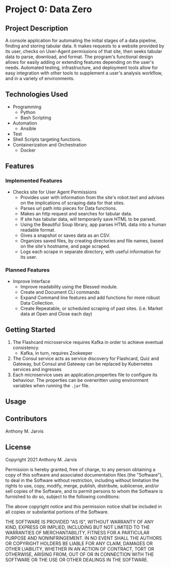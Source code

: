 # Project 0: Data Zero #

## Project Description ##

A console application for automating the initial stages of a data pipeline, finding and storing tabular data. It makes requests to a website provided by its user, checks on User-Agent permissions of that site, then seeks tabular data to parse, download, and format. The program's functional design allows for easily adding or extending features depending on the user's needs. Automated testing, infrastructure, and deployment tools allow for easy integration with other tools to supplement a user's analysis workflow, and in a variety of environments.

## Technologies Used ##
- Programming
  - Python
  - Bash Scripting
- Automation
  - Ansible
-  Test
  - Shell Scripts targeting functions.
- Containerization and Orchestration
  - Docker


## Features ##

### Implemented Features ###

- Checks site for User Agent Permissions
  - Provides user with information from the site's robot.text and advises on the implications of scraping data for that sites.
  - Parses url path into pieces for Data functions.
  - Makes an http request and searches for tabular data.
  - If site has tabular data, will temporarily save HTML to be parsed.
  - Using the Beautiful Soup library, app parses HTML data into a human readable format.
  - Gives a snapshot or saves data as an CSV.
  - Organizes saved files, by creating directories and file names, based on the site's hostname, and page scraped.
  - Logs each scrape in separate directory, with useful information for its user.

### Planned Features ###
- Improve Interface
  - Improve readability using the Blessed module.
  - Create and Document CLI commands
  - Expand Command line features and add functions for more robust Data Collection.
  - Create Repeatable, or scheduled scraping of past sites. (i.e. Market data at Open and Close each day)

## Getting Started ##

1. The Flashcard microservice requires Kafka in order to achieve eventual consistency.
    - Kafka, in turn, requires Zookeeper
2. The Consul service acts as service discovery for Flashcard, Quiz and Gateway, but Consul and Gateway can be replaced by Kubernetes services and ingresses
3. Each microservice uses an application.properties file to configure its behaviour. The properties can be overwritten using environment variables when running the `.jar` file.

## Usage ##


## Contributors ##

Anthony M. Jarvis

## License ##

Copyright 2021 Anthony M. Jarvis

Permission is hereby granted, free of charge, to any person obtaining a copy of this software and associated documentation files (the "Software"), to deal in the Software without restriction, including without limitation the rights to use, copy, modify, merge, publish, distribute, sublicense, and/or sell copies of the Software, and to permit persons to whom the Software is furnished to do so, subject to the following conditions:

The above copyright notice and this permission notice shall be included in all copies or substantial portions of the Software.

THE SOFTWARE IS PROVIDED "AS IS", WITHOUT WARRANTY OF ANY KIND, EXPRESS OR IMPLIED, INCLUDING BUT NOT LIMITED TO THE WARRANTIES OF MERCHANTABILITY, FITNESS FOR A PARTICULAR PURPOSE AND NONINFRINGEMENT. IN NO EVENT SHALL THE AUTHORS OR COPYRIGHT HOLDERS BE LIABLE FOR ANY CLAIM, DAMAGES OR OTHER LIABILITY, WHETHER IN AN ACTION OF CONTRACT, TORT OR OTHERWISE, ARISING FROM, OUT OF OR IN CONNECTION WITH THE SOFTWARE OR THE USE OR OTHER DEALINGS IN THE SOFTWARE.

